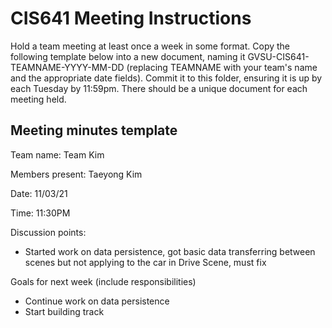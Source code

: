 # CIS641 Meeting Instructions

Hold a team meeting at least once a week in some format.  Copy the following template below into a new document, naming it GVSU-CIS641-TEAMNAME-YYYY-MM-DD (replacing TEAMNAME with your team's name and the appropriate date fields).  Commit it to this folder, ensuring it is up by each Tuesday by 11:59pm.  There should be a unique document for each meeting held.

## Meeting minutes template

Team name: Team Kim

Members present: Taeyong Kim

Date: 11/03/21

Time: 11:30PM

Discussion points: 

* Started work on data persistence, got basic data transferring between scenes but not applying to the car in Drive Scene, must fix

Goals for next week (include responsibilities)

* Continue work on data persistence
* Start building track